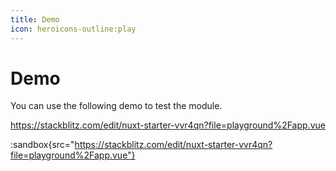 ```yaml
---
title: Demo
icon: heroicons-outline:play
---
```


# Demo

You can use the following demo to test the module.

<https://stackblitz.com/edit/nuxt-starter-vvr4qn?file=playground%2Fapp.vue>

:sandbox{src="https://stackblitz.com/edit/nuxt-starter-vvr4qn?file=playground%2Fapp.vue"}
